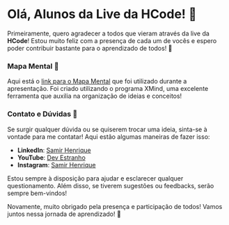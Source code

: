 # Olá, Alunos da Live da HCode! 👋

Primeiramente, quero agradecer a todos que vieram através da live da **HCode**! Estou muito feliz com a presença de cada um de vocês e espero poder contribuir bastante para o aprendizado de todos! 🚀

### Mapa Mental 🧠

Aqui está o [link para o Mapa Mental](https://github.com/samihenrique/aplicacoes-alto-volume-de-acesso/blob/main/Produtos%20de%20Alto%20Volume%20de%20Acessos.xmind) que foi utilizado durante a apresentação. Foi criado utilizando o programa XMind, uma excelente ferramenta que auxilia na organização de ideias e conceitos!

### Contato e Dúvidas 💬

Se surgir qualquer dúvida ou se quiserem trocar uma ideia, sinta-se à vontade para me contatar! Aqui estão algumas maneiras de fazer isso:

- **LinkedIn**: [Samir Henrique](https://www.linkedin.com/in/samihenrique/)
- **YouTube**: [Dev Estranho](https://www.youtube.com/@devestranho)
- **Instagram**: [Samir Henrique](https://www.instagram.com/samihenrique/)

Estou sempre à disposição para ajudar e esclarecer qualquer questionamento. Além disso, se tiverem sugestões ou feedbacks, serão sempre bem-vindos!

Novamente, muito obrigado pela presença e participação de todos! Vamos juntos nessa jornada de aprendizado! 🌟
